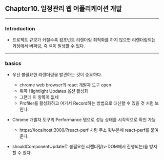 ## Chapter10. 일정관리 웹 어플리케이션 개발

---
### Introduction

* 프로젝트 규모가 커질수록 컴포넌트 리렌더링 최적화를 하지 않으면 리렌더링되는 과정에서 버퍼링, 즉 렉이 발생할 수 있다. 


---
### basics

* 우선 불필요한 리렌더링을 발견하는 것이 중요하다. 
    * chrome web browser의 react 개발자 도구 open
    * 위쪽 Hightlight Updates 옵션 활성화 
    * 그런데 이 항목이 없네 
    * Profiler를 활성화하고 여기서 Record하는 방법으로 대신할 수 있을 것 처럼 보인다.

    
* Chrome 개발자 도구의 Performance 탭으로 성능 상태를 시각적으로 확인 가능 

    * https://localhost:3000/?react-perf 처럼 주소 뒷부분에 react-perf를 붙여준다. 

* shouldComponentUpdate로 불필요한 리렌더링(v-DOM에서 진행되는)을 방지할 수 있다.





